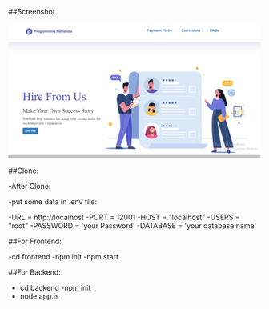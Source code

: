 ##Screenshot

![](https://github.com/Deepak00619/assignment/blob/master/2021-02-07%20(4).png)

##Clone:

-After Clone: 

-put some data in .env file:

-URL = http://localhost
-PORT = 12001
-HOST = "localhost"
-USERS = "root"
-PASSWORD = 'your Password'
-DATABASE = 'your database name'

##For Frontend:

-cd frontend
-npm init
-npm start

##For Backend:

- cd backend
-npm init
- node app.js


